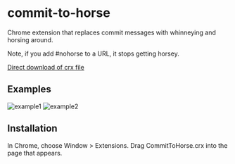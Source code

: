 commit-to-horse
=============

Chrome extension that replaces commit messages with whinneying and horsing
around.

Note, if you add #nohorse to a URL, it stops getting horsey.

[Direct download of crx file][1]

Examples
--------
![example1](http://gsc.io/s/example_187E072C_png)
![example2](http://gsc.io/s/example2_187E09E9_png)

Installation
------------

In Chrome, choose Window > Extensions.  Drag CommitToHorse.crx into the page that appears.

[1]: https://github.com/grahamc/commit-to-horse/raw/master/CommitToHorse.crx

